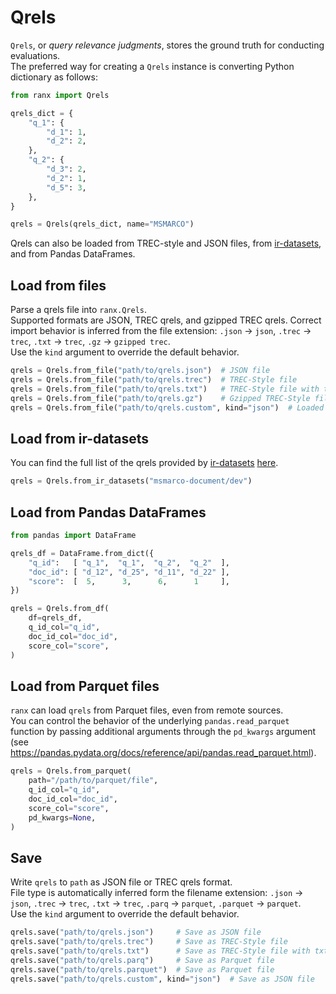 # Qrels

`Qrels`, or _query relevance judgments_, stores the ground truth for conducting evaluations.  
The preferred way for creating a `Qrels` instance is converting Python dictionary as follows:

```python
from ranx import Qrels

qrels_dict = {
    "q_1": {
        "d_1": 1,
        "d_2": 2,
    },
    "q_2": {
        "d_3": 2,
        "d_2": 1,
        "d_5": 3,
    },
}

qrels = Qrels(qrels_dict, name="MSMARCO")
```

Qrels can also be loaded from TREC-style and JSON files, from [ir-datasets](https://ir-datasets.com), and from Pandas DataFrames.

## Load from files
Parse a qrels file into `ranx.Qrels`.  
Supported formats are JSON, TREC qrels, and gzipped TREC qrels.
Correct import behavior is inferred from the file extension: `.json` -> `json`, `.trec` -> `trec`, `.txt` -> `trec`, `.gz` -> `gzipped trec`.  
Use the `kind` argument to override the default behavior.


```python
qrels = Qrels.from_file("path/to/qrels.json")  # JSON file
qrels = Qrels.from_file("path/to/qrels.trec")  # TREC-Style file
qrels = Qrels.from_file("path/to/qrels.txt")   # TREC-Style file with txt extension
qrels = Qrels.from_file("path/to/qrels.gz")    # Gzipped TREC-Style file
qrels = Qrels.from_file("path/to/qrels.custom", kind="json")  # Loaded as JSON file
```

## Load from ir-datasets
You can find the full list of the qrels provided by [ir-datasets](https://ir-datasets.com) [here](https://ir-datasets.com).

```python
qrels = Qrels.from_ir_datasets("msmarco-document/dev")
```

## Load from Pandas DataFrames
```python
from pandas import DataFrame

qrels_df = DataFrame.from_dict({
    "q_id":   [ "q_1",  "q_1",  "q_2",  "q_2"  ],
    "doc_id": [ "d_12", "d_25", "d_11", "d_22" ],
    "score":  [  5,      3,      6,      1     ],
})

qrels = Qrels.from_df(
    df=qrels_df,
    q_id_col="q_id",
    doc_id_col="doc_id",
    score_col="score",
)
```

## Load from Parquet files
`ranx` can load `qrels` from Parquet files, even from remote sources.  
You can control the behavior of the underlying `pandas.read_parquet` function by passing additional arguments through the `pd_kwargs` argument (see https://pandas.pydata.org/docs/reference/api/pandas.read_parquet.html).

```python
qrels = Qrels.from_parquet(
    path="/path/to/parquet/file",
    q_id_col="q_id",
    doc_id_col="doc_id",
    score_col="score",
    pd_kwargs=None,
)
```

## Save
Write `qrels` to `path` as JSON file or TREC qrels format.  
File type is automatically inferred form the filename extension: `.json` -> `json`, `.trec` -> `trec`, `.txt` -> `trec`, `.parq` -> `parquet`, `.parquet` -> `parquet`.  
Use the `kind` argument to override the default behavior.

```python
qrels.save("path/to/qrels.json")     # Save as JSON file
qrels.save("path/to/qrels.trec")     # Save as TREC-Style file
qrels.save("path/to/qrels.txt")      # Save as TREC-Style file with txt extension
qrels.save("path/to/qrels.parq")     # Save as Parquet file
qrels.save("path/to/qrels.parquet")  # Save as Parquet file
qrels.save("path/to/qrels.custom", kind="json")  # Save as JSON file
```